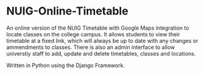 # NUIG-Online-Timetable
An online version of the NUIG Timetable with Google Maps integration to locate classes on the college campus. It allows students to view their timetable at a fixed link, which will always be up to date with any changes or ammendments to classes. There is also an admin interface to allow universtiy staff to add, update and delete timetables, classes and locations.

Written in Python using the Django Framework.
